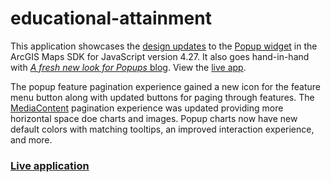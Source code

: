 # educational-attainment

This application showcases the [design updates](https://developers.arcgis.com/javascript/latest/release-notes/#popup-design-updates) to the [Popup widget](https://developers.arcgis.com/javascript/latest/api-reference/esri-widgets-Popup.html) in the ArcGIS Maps SDK for JavaScript version 4.27. It also goes hand-in-hand with [_A fresh new look for Popups_ blog](https://www.esri.com/arcgis-blog/products/arcgis-online/mapping/a-fresh-new-look-for-popups/). View the [live app](https://lboyd93.github.io/educational-attainment/).

The popup feature pagination experience gained a new icon for the feature menu button along with updated buttons for paging through features. The [MediaContent](https://developers.arcgis.com/javascript/latest/api-reference/esri-popup-content-MediaContent.html) pagination experience was updated providing more horizontal space doe charts and images. Popup charts now have new default colors with matching tooltips, an improved interaction experience, and more.

### [Live application](https://lboyd93.github.io/educational-attainment/)
